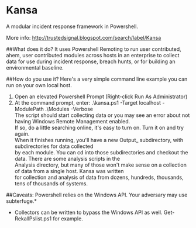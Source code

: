 Kansa
=====

A modular incident response framework in Powershell.

More info:
http://trustedsignal.blogspot.com/search/label/Kansa

##What does it do? 
It uses Powershell Remoting to run user contributed, ahem, user contributed modules across
hosts in an enterprise to collect data for use during incident response, breach hunts, or for building an
environmental baseline.

##How do you use it?
Here's a very simple command line example you can run on your own local host.  
1. Open an elevated Powershell Prompt (Right-click Run As Administrator)  
2. At the command prompt, enter: .\kansa.ps1 -Target localhost -ModulePath .\Modules -Verbose  
The script should start collecting data or you may see an error about not having Windows Remote Management enabled.  
If so, do a little searching online, it's easy to turn on. Turn it on and try again.  
When it finishes running, you'll have a new Output_<timestamp> subdirectory, with subdirectories for data collected  
by each module. You can cd into those subdirectories and checkout the data. There are some analysis scripts in the  
Analysis directory, but many of those won't make sense on a collection of data from a single host. Kansa was written  
for collection and analysis of data from dozens, hundreds, thousands, tens of thousands of systems.  

##Caveats:
Powershell relies on the Windows API. Your adversary may use subterfuge.*

* Collectors can be written to bypass the Windows API as well. Get-RekallPslist.ps1 for example.
